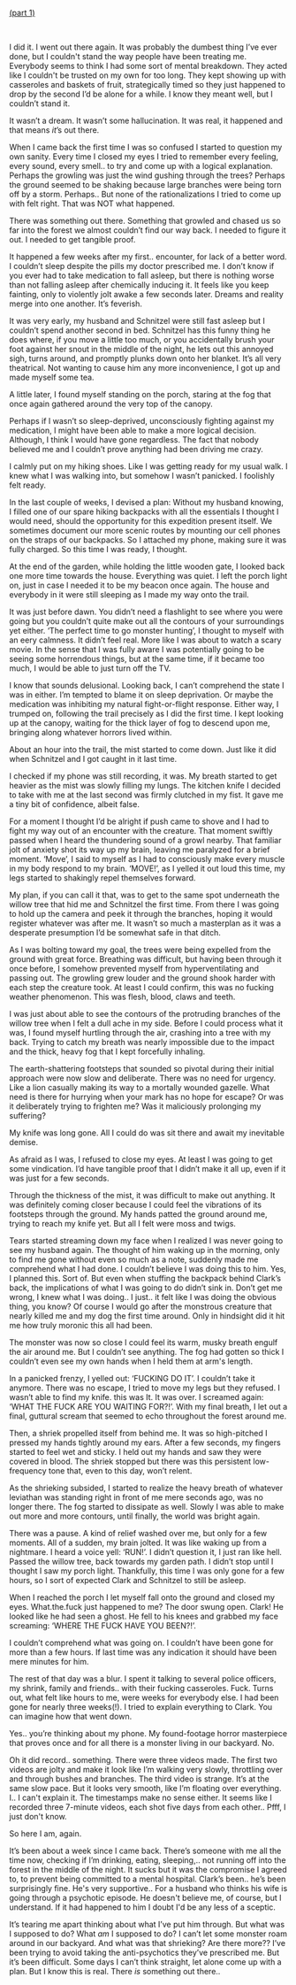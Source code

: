 [(part 1)](https://www.reddit.com/r/nosleep/comments/11nux9z/a_morning_walk_in_the_woods_behind_our_house/)

&#x200B;

I did it. I went out there again. It was probably the dumbest thing I’ve ever done, but I couldn't stand the way people have been treating me. Everybody seems to think I had some sort of mental breakdown. They acted like I couldn't be trusted on my own for too long. They kept showing up with casseroles and baskets of fruit, strategically timed so they just happened to drop by the second I’d be alone for a while. I know they meant well, but I couldn’t stand it.

It wasn’t a dream. It wasn’t some hallucination. It was real, it happened and that means *it*’s out there.

When I came back the first time I was so confused I started to question my own sanity. Every time I closed my eyes I tried to remember every feeling, every sound, every smell.. to try and come up with a logical explanation. Perhaps the growling was just the wind gushing through the trees? Perhaps the ground seemed to be shaking because large branches were being torn off by a storm. Perhaps.. But none of the rationalizations I tried to come up with felt right. That was NOT what happened.

There was something out there. Something that growled and chased us so far into the forest we almost couldn’t find our way back. I needed to figure it out. I needed to get tangible proof.

It happened a few weeks after my first.. encounter, for lack of a better word. I couldn’t sleep despite the pills my doctor prescribed me. I don’t know if you ever had to take medication to fall asleep, but there is nothing worse than not falling asleep after chemically inducing it. It feels like you keep fainting, only to violently jolt awake a few seconds later. Dreams and reality merge into one another. It’s feverish.

It was very early, my husband and Schnitzel were still fast asleep but I couldn’t spend another second in bed. Schnitzel has this funny thing he does where, if you move a little too much, or you accidentally brush your foot against her snout in the middle of the night, he lets out this annoyed sigh, turns around, and promptly plunks down onto her blanket. It’s all very theatrical. Not wanting to cause him any more inconvenience, I got up and made myself some tea.

A little later, I found myself standing on the porch, staring at the fog that once again gathered around the very top of the canopy.

Perhaps if I wasn’t so sleep-deprived, unconsciously fighting against my medication, I might have been able to make a more logical decision. Although, I think I would have gone regardless. The fact that nobody believed me and I couldn’t prove anything had been driving me crazy.

I calmly put on my hiking shoes. Like I was getting ready for my usual walk. I knew what I was walking into, but somehow I wasn’t panicked. I foolishly felt ready.

In the last couple of weeks, I devised a plan: Without my husband knowing, I filled one of our spare hiking backpacks with all the essentials I thought I would need, should the opportunity for this expedition present itself. We sometimes document our more scenic routes by mounting our cell phones on the straps of our backpacks. So I attached my phone, making sure it was fully charged. So this time I was ready, I thought.

At the end of the garden, while holding the little wooden gate, I looked back one more time towards the house. Everything was quiet. I left the porch light on, just in case I needed it to be my beacon once again. The house and everybody in it were still sleeping as I made my way onto the trail.

It was just before dawn. You didn’t need a flashlight to see where you were going but you couldn’t quite make out all the contours of your surroundings yet either. ‘The perfect time to go monster hunting’, I thought to myself with an eery calmness. It didn’t feel real. More like I was about to watch a scary movie. In the sense that I was fully aware I was potentially going to be seeing some horrendous things, but at the same time, if it became too much, I would be able to just turn off the TV.

I know that sounds delusional. Looking back, I can’t comprehend the state I was in either. I’m tempted to blame it on sleep deprivation. Or maybe the medication was inhibiting my natural fight-or-flight response. Either way, I trumped on, following the trail precisely as I did the first time. I kept looking up at the canopy, waiting for the thick layer of fog to descend upon me, bringing along whatever horrors lived within.

About an hour into the trail, the mist started to come down. Just like it did when Schnitzel and I got caught in it last time.

I checked if my phone was still recording, it was. My breath started to get heavier as the mist was slowly filling my lungs. The kitchen knife I decided to take with me at the last second was firmly clutched in my fist. It gave me a tiny bit of confidence, albeit false.

For a moment I thought I’d be alright if push came to shove and I had to fight my way out of an encounter with the creature. That moment swiftly passed when I heard the thundering sound of a growl nearby. That familiar jolt of anxiety shot its way up my brain, leaving me paralyzed for a brief moment. ‘Move’, I said to myself as I had to consciously make every muscle in my body respond to my brain. ‘MOVE!’, as I yelled it out loud this time, my legs started to shakingly repel themselves forward.

My plan, if you can call it that, was to get to the same spot underneath the willow tree that hid me and Schnitzel the first time. From there I was going to hold up the camera and peek it through the branches, hoping it would register whatever was after me. It wasn’t so much a masterplan as it was a desperate presumption I’d be somewhat safe in that ditch.

As I was bolting toward my goal, the trees were being expelled from the ground with great force. Breathing was difficult, but having been through it once before, I somehow prevented myself from hyperventilating and passing out. The growling grew louder and the ground shook harder with each step the creature took. At least I could confirm, this was no fucking weather phenomenon. This was flesh, blood, claws and teeth.

I was just about able to see the contours of the protruding branches of the willow tree when I felt a dull ache in my side. Before I could process what it was, I found myself hurtling through the air, crashing into a tree with my back. Trying to catch my breath was nearly impossible due to the impact and the thick, heavy fog that I kept forcefully inhaling.

The earth-shattering footsteps that sounded so pivotal during their initial approach were now slow and deliberate. There was no need for urgency. Like a lion casually making its way to a mortally wounded gazelle. What need is there for hurrying when your mark has no hope for escape? Or was it deliberately trying to frighten me? Was it maliciously prolonging my suffering?

My knife was long gone. All I could do was sit there and await my inevitable demise.

As afraid as I was, I refused to close my eyes. At least I was going to get some vindication. I’d have tangible proof that I didn’t make it all up, even if it was just for a few seconds.

Through the thickness of the mist, it was difficult to make out anything. It was definitely coming closer because I could feel the vibrations of its footsteps through the ground. My hands patted the ground around me, trying to reach my knife yet. But all I felt were moss and twigs.

Tears started streaming down my face when I realized I was never going to see my husband again. The thought of him waking up in the morning, only to find me gone without even so much as a note, suddenly made me comprehend what I had done. I couldn’t believe I was doing this to him. Yes, I planned this. Sort of. But even when stuffing the backpack behind Clark’s back, the implications of what I was going to do didn’t sink in. Don’t get me wrong, I knew what I was doing.. I just.. it felt like I was doing the obvious thing, you know? Of course I would go after the monstrous creature that nearly killed me and my dog the first time around. Only in hindsight did it hit me how truly moronic this all had been.

The monster was now so close I could feel its warm, musky breath engulf the air around me. But I couldn’t see anything. The fog had gotten so thick I couldn’t even see my own hands when I held them at arm's length.

In a panicked frenzy, I yelled out: ‘FUCKING DO IT’. I couldn’t take it anymore. There was no escape, I tried to move my legs but they refused. I wasn’t able to find my knife. this was It. It was over. I screamed again: ‘WHAT THE FUCK ARE YOU WAITING FOR?!’. With my final breath, I let out a final, guttural scream that seemed to echo throughout the forest around me.

Then, a shriek propelled itself from behind me. It was so high-pitched I pressed my hands tightly around my ears. After a few seconds, my fingers started to feel wet and sticky. I held out my hands and saw they were covered in blood. The shriek stopped but there was this persistent low-frequency tone that, even to this day, won’t relent.

As the shrieking subsided, I started to realize the heavy breath of whatever leviathan was standing right in front of me mere seconds ago, was no longer there. The fog started to dissipate as well. Slowly I was able to make out more and more contours, until finally, the world was bright again.

There was a pause. A kind of relief washed over me, but only for a few moments. All of a sudden, my brain jolted. It was like waking up from a nightmare. I heard a voice yell: ‘RUN!’. I didn’t question it, I just ran like hell. Passed the willow tree, back towards my garden path. I didn’t stop until I thought I saw my porch light. Thankfully, this time I was only gone for a few hours, so I sort of expected Clark and Schnitzel to still be asleep.

When I reached the porch I let myself fall onto the ground and closed my eyes. What.the.fuck just happened to me? The door swung open. Clark! He looked like he had seen a ghost. He fell to his knees and grabbed my face screaming: ‘WHERE THE FUCK HAVE YOU BEEN?!’.

I couldn’t comprehend what was going on. I couldn’t have been gone for more than a few hours. If last time was any indication it should have been mere minutes for him.

The rest of that day was a blur. I spent it talking to several police officers, my shrink, family and friends.. with their fucking casseroles. Fuck. Turns out, what felt like hours to me, were weeks for everybody else. I had been gone for nearly three weeks(!). I tried to explain everything to Clark. You can imagine how that went down.

Yes.. you’re thinking about my phone. My found-footage horror masterpiece that proves once and for all there is a monster living in our backyard. No.

Oh it did record.. something. There were three videos made. The first two videos are jolty and make it look like I’m walking very slowly, throttling over and through bushes and branches. The third video is strange. It’s at the same slow pace. But it looks very smooth, like I’m floating over everything. I.. I can't explain it. The timestamps make no sense either. It seems like I recorded three 7-minute videos, each shot five days from each other.. Pfff, I just don't know.

So here I am, again.

It’s been about a week since I came back. There’s someone with me all the time now, checking if I’m drinking, eating, sleeping,.. not running off into the forest in the middle of the night. It sucks but it was the compromise I agreed to, to prevent being committed to a mental hospital. Clark’s been.. he’s been surprisingly fine. He's very supportive.. For a husband who thinks his wife is going through a psychotic episode. He doesn't believe me, of course, but I understand. If it had happened to him I doubt I'd be any less of a sceptic.

It’s tearing me apart thinking about what I’ve put him through. But what was I supposed to do? What *am* I supposed to do? I can’t let some monster roam around in our backyard. And what was that shrieking? Are there more?? I’ve been trying to avoid taking the anti-psychotics they’ve prescribed me. But it’s been difficult. Some days I can’t think straight, let alone come up with a plan. But I know this is real. There *is* something out there..